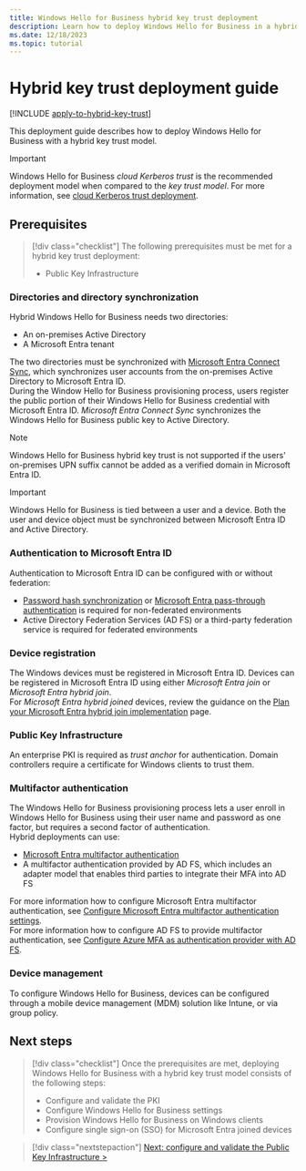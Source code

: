 ```yaml
---
title: Windows Hello for Business hybrid key trust deployment
description: Learn how to deploy Windows Hello for Business in a hybrid key trust scenario.
ms.date: 12/18/2023
ms.topic: tutorial
---
```


# Hybrid key trust deployment guide

[!INCLUDE [apply-to-hybrid-key-trust](includes/apply-to-hybrid-key-trust.md)]

This deployment guide describes how to deploy Windows Hello for Business with a hybrid key trust model.

> [!IMPORTANT]
> Windows Hello for Business *cloud Kerberos trust* is the recommended deployment model when compared to the *key trust model*. For more information, see [cloud Kerberos trust deployment](hybrid-cloud-kerberos-trust.md).

## Prerequisites

> [!div class="checklist"]
>The following prerequisites must be met for a hybrid key trust deployment:
>
> - Public Key Infrastructure

### Directories and directory synchronization

Hybrid Windows Hello for Business needs two directories:

- An on-premises Active Directory
- A Microsoft Entra tenant

The two directories must be synchronized with [Microsoft Entra Connect Sync][AZ-1], which synchronizes user accounts from the on-premises Active Directory to Microsoft Entra ID.\
During the Window Hello for Business provisioning process, users register the public portion of their Windows Hello for Business credential with Microsoft Entra ID. *Microsoft Entra Connect Sync* synchronizes the Windows Hello for Business public key to Active Directory.

> [!NOTE]
> Windows Hello for Business hybrid key trust is not supported if the users' on-premises UPN suffix cannot be added as a verified domain in Microsoft Entra ID.

> [!IMPORTANT]
> Windows Hello for Business is tied between a user and a device. Both the user and device object must be synchronized between Microsoft Entra ID and Active Directory.

### Authentication to Microsoft Entra ID

Authentication to Microsoft Entra ID can be configured with or without federation:

- [Password hash synchronization][AZ-6] or [Microsoft Entra pass-through authentication][AZ-7] is required for non-federated environments
- Active Directory Federation Services (AD FS) or a third-party federation service is required for federated environments

### Device registration

The Windows devices must be registered in Microsoft Entra ID. Devices can be registered in Microsoft Entra ID using either *Microsoft Entra join* or *Microsoft Entra hybrid join*.\
For *Microsoft Entra hybrid joined* devices, review the guidance on the [Plan your Microsoft Entra hybrid join implementation][AZ-8] page.

### Public Key Infrastructure

An enterprise PKI is required as *trust anchor* for authentication. Domain controllers require a certificate for Windows clients to trust them.

### Multifactor authentication

The Windows Hello for Business provisioning process lets a user enroll in Windows Hello for Business using their user name and password as one factor, but requires a second factor of authentication.\
Hybrid deployments can use:

- [Microsoft Entra multifactor authentication][AZ-2]
- A multifactor authentication provided by AD FS, which includes an adapter model that enables third parties to integrate their MFA into AD FS

For more information how to configure Microsoft Entra multifactor authentication, see [Configure Microsoft Entra multifactor authentication settings][AZ-3].\
For more information how to configure AD FS to provide multifactor authentication, see [Configure Azure MFA as authentication provider with AD FS][SER-1].

### Device management

To configure Windows Hello for Business, devices can be configured through a mobile device management (MDM) solution like Intune, or via group policy.

## Next steps

> [!div class="checklist"]
> Once the prerequisites are met, deploying Windows Hello for Business with a hybrid key trust model consists of the following steps:
>
> - Configure and validate the PKI
> - Configure Windows Hello for Business settings
> - Provision Windows Hello for Business on Windows clients
> - Configure single sign-on (SSO) for Microsoft Entra joined devices

> [!div class="nextstepaction"]
> [Next: configure and validate the Public Key Infrastructure >](hybrid-key-trust-pki.md)

<!--links-->
[AZ-1]: /azure/active-directory/hybrid/how-to-connect-sync-whatis
[AZ-2]: /azure/multi-factor-authentication/multi-factor-authentication
[AZ-3]: /azure/multi-factor-authentication/multi-factor-authentication-whats-next
[AZ-4]: /azure/active-directory/devices/troubleshoot-device-dsregcmd
[AZ-5]: /azure/active-directory/connect/active-directory-aadconnectsync-feature-scheduler
[AZ-6]: /azure/active-directory/hybrid/whatis-phs
[AZ-7]: /azure/active-directory/connect/active-directory-aadconnect-pass-through-authentication
[AZ-8]: /azure/active-directory/devices/hybrid-azuread-join-plan

[SER-1]: /windows-server/identity/ad-fs/operations/configure-ad-fs-2016-and-azure-mfa
